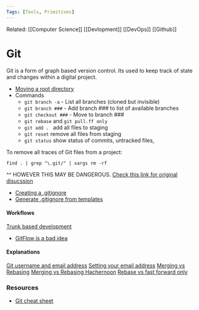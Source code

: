 ```yaml
---
Tags: [Tools, Primitives]
---
```

Related: [[Computer Science]] [[Devlopment]] [[DevOps]] [[Github]] 
# Git
Git is a form of graph based version control. Its used to keep track of state and changes within a digital project. 

- [Moving a root directory](https://stackoverflow.com/questions/1918111/my-git-repository-is-in-the-wrong-root-directory-can-i-move-it-instead-of/3247756#3247756)
- Commands
    - `git branch -a` - List all branches (cloned but invisible)
    - `git branch ###` - Add branch ### to list of available branches
    - `git checkout ###` - Move to branch ###
    - `git rebase` and `git pull.ff only`
    - `git add . ` add all files to staging
    - `git reset` remove all files from staging
    - `git status` show status of commits, untracked files, 

To remove all traces of Git files from a project: 
```
find . | grep "\.git/" | xargs rm -rf
```
^^ HOWEVER THIS MAY BE DANGEROUS. [Check this link for original disucssion](https://stackoverflow.com/questions/4754152/how-do-i-remove-version-tracking-from-a-project-cloned-from-git) 

- [Creating a .gitignore](https://www.atlassian.com/git/tutorials/saving-changes/gitignore)
- [Generate .gitignore from templates](https://docs.gitignore.io/)


#### Workflows
[Trunk based development](https://trunkbaseddevelopment.com/)
- [GitFlow is a bad idea](https://youtu.be/_w6TwnLCFwA)

#### Explanations
[Git username and email address](https://support.atlassian.com/bitbucket-cloud/docs/configure-your-dvcs-username-for-commits/)
[Setting your email address](https://docs.github.com/en/account-and-profile/setting-up-and-managing-your-github-user-account/managing-email-preferences/setting-your-commit-email-address)
[Merging vs Rebasing](https://www.atlassian.com/git/tutorials/merging-vs-rebasing#the-golden-rule-of-rebasing)
[Merging vs Rebasing Hachernoon](https://hackernoon.com/git-merge-vs-rebase-whats-the-diff-76413c117333)
[Rebase vs fast forward only](https://blog.sffc.xyz/post/185195398930/why-you-should-use-git-pull-ff-only-git-is-a)

### Resources
- [Git cheat sheet](https://dev.to/doabledanny/git-cheat-sheet-50-commands-free-pdf-and-poster-4gcn)
